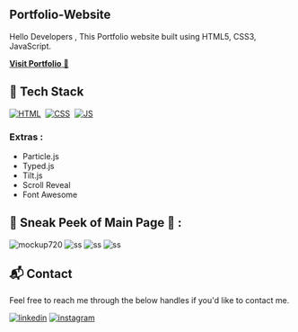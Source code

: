 ## Portfolio-Website
Hello Developers , 
This Portfolio website built using HTML5, CSS3, JavaScript.

<a href="https://prashant2468.github.io/Portfolio/" target="_blank">**Visit Portfolio** 🚀</a>


## 📌 Tech Stack
[![HTML](https://img.shields.io/badge/html5%20-%23E34F26.svg?&style=for-the-badge&logo=html5&logoColor=white)](https://github.com/Prashant2468/Portfolio/blob/master/index.html)&nbsp;
[![CSS](https://img.shields.io/badge/css3%20-%231572B6.svg?&style=for-the-badge&logo=css3&logoColor=white)](https://github.com/Prashant2468/Portfolio/blob/master/style.css)&nbsp;
[![JS](https://img.shields.io/badge/javascript%20-%23323330.svg?&style=for-the-badge&logo=javascript&logoColor=%23F7DF1E)](https://github.com/Prashant2468/Portfolio/blob/master/demo.js)

### Extras : 
* Particle.js
* Typed.js
* Tilt.js
* Scroll Reveal
* Font Awesome 

## 📌 Sneak Peek of Main Page 🙈 :
![mockup720](https://github.com/Prashant2468/Portfolio/blob/master/assest/images/portfolioImg.webp)
![ss](https://github.com/Prashant2468/Portfolio/blob/master/assest/images/port1.png)
![ss](https://github.com/Prashant2468/Portfolio/blob/master/assest/images/port2.png)
![ss](https://github.com/Prashant2468/Portfolio/blob/master/assest/images/port3.png)

<h2>📬 Contact</h2>

Feel free to reach me through the below handles if you'd like to contact me.

[![linkedin](https://img.shields.io/badge/LinkedIn-0077B5?style=for-the-badge&logo=linkedin&logoColor=white)](https://www.linkedin.com/in/prashant-patil-6a)
[![instagram](https://img.shields.io/badge/Instagram-E4405F?style=for-the-badge&logo=instagram&logoColor=white)](https://www.instagram.com/mr_prashant82/)
